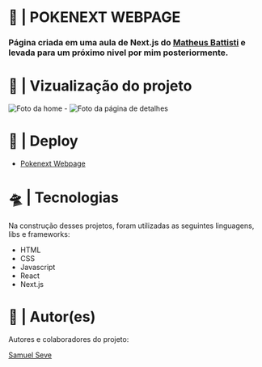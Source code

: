 <h1>🚀 | POKENEXT WEBPAGE</h1>
<h3>
  Página criada em uma aula de Next.js do
  <a href="https://www.youtube.com/c/MatheusBattisti">Matheus Battisti</a> e
  levada para um próximo nivel por mim posteriormente.
</h3>

<h1>🔎 | Vizualização do projeto</h1>
<img src="https://i.imgur.com/ElIDeDT.png" alt="Foto da home" />
-
<img src="https://i.imgur.com/9fAwD6o.png" alt="Foto da página de detalhes" />

<h1>👾 | Deploy</h1>
<ul>
  <li>
    <a href="https://pokenext-webpage.vercel.app/"
      >Pokenext Webpage</a
    >
  </li>
</ul>

<h1>🛸 | Tecnologias</h1>
<p>
  Na construção desses projetos, foram utilizadas as seguintes linguagens, libs
  e frameworks:
</p>
<ul>
  <li>HTML</li>
  <li>CSS</li>
  <li>Javascript</li>
  <li>React</li>
  <li>Next.js</li>
</ul>

<h1>👥 | Autor(es)</h1>
<p>Autores e colaboradores do projeto:</p>
<a href="https://github.com/nihilboy1">Samuel Seve</a>
